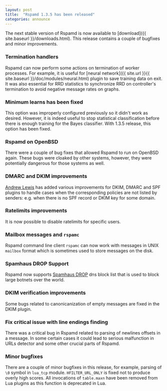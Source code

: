 ```yaml
---
layout: post
title:  "Rspamd 1.3.5 has been released"
categories: announce
---
```


The next stable version of Rspamd is now available to [download]({{ site.baseurl }}/downloads.html). This release contains a couple of bugfixes and minor improvements.

### Termination handlers

Rspamd can now perform some actions on termination of worker processes. For example, it is useful for [neural network]({{ site.url }}{{ site.baseurl }}/doc/modules/neural.html) plugin to save training data on exit. It was also essential for RRD statistics to synchronize RRD on controller's termination to avoid negative message rates on graphs.


### Minimum learns has been fixed

This option was improperly configured previously so it didn't work as desired. However, it is indeed useful to stop statistical classification before there is enough training for the Bayes classifier. With 1.3.5 release, this option has been fixed. 


### Rspamd on OpenBSD

There were a couple of bug fixes that allowed Rspamd to run on OpenBSD again. These bugs were cloaked by other systems, however, they were potentially dangerous for those systems as well.


### DMARC and DKIM improvements

[Andrew Lewis](https://github.com/fatalbanana) has added various improvements for DKIM, DMARC and SPF plugins to handle cases when the corresponding policies are not listed by senders: e.g. when there is no SPF record or DKIM key for some domain.


### Ratelimits improvements

It is now possible to disable ratelimits for specific users.


### Mailbox messages and `rspamc`

Rspamd command line client `rspamc` can now work with messages in UNIX `mailbox` format which is sometimes used to store messages on the disk.


### Spamhaus DROP Support

Rspamd now supports [Spamhaus DROP](https://www.spamhaus.org/blocklists/do-not-route-or-peer/) dns block list that is used to block large botnets over the world.


### DKIM verification improvements

Some bugs related to canonicanization of empty messages are fixed in the DKIM plugin.


### Fix critical issue with line endings finding

There was a critical bug in Rspamd related to parsing of newlines offsets in a message. In some certain cases it could lead to serious malfunction in URLs detector and some other crucial parts of Rspamd.


### Minor bugfixes

There are a couple of minor bugfixes in this release, for example, parsing of `\0` symbol in `lua_tcp` module. `HFILTER_URL_ONLY` is fixed not to produce overly high scores. All invocations of `table.maxn` have been removed from Lua plugins as this function is deprecated in Lua.
